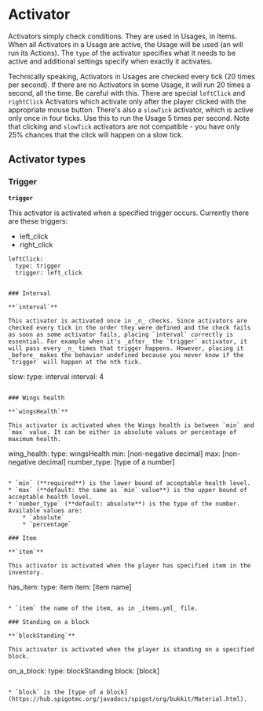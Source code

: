 # Activator

Activators simply check conditions. They are used in Usages, in Items. When all Activators in a Usage are active, the Usage will be used (an will run its Actions). The `type` of the activator specifies what it needs to be active and additional settings specify when exactly it activates.

Technically speaking, Activators in Usages are checked every tick (20 times per second). If there are no Activators in some Usage, it will run 20 times a second, all the time. Be careful with this. There are special `leftClick` and `rightClick` Activators which activate only after the player clicked with the appropriate mouse button. There's also a `slowTick` activator, which is active only once in four ticks. Use this to run the Usage 5 times per second. Note that clicking and `slowTick` activators are not compatible - you have only 25% chances that the click will happen on a slow tick.

## Activator types

### Trigger

**`trigger`**

This activator is activated when a specified trigger occurs. Currently there are these triggers:

* left_click
* right_click

```
leftClick:
  type: trigger
  trigger: left_click
```
```

### Interval

**`interval`**

This activator is activated once in _n_ checks. Since activators are checked every tick in the order they were defined and the check fails as soon as some activator fails, placing `interval` correctly is essential. For example when it's _after_ the `trigger` activator, it will pass every _n_ times that trigger happens. However, placing it _before_ makes the behavior undefined because you never know if the `trigger` will happen at the nth tick.

```
slow:
  type: interval
  interval: 4
```

### Wings health

**`wingsHealth`**

This activator is activated when the Wings health is between `min` and `max` value. It can be either in absolute values or percentage of maximum health.

```
wing_health:
  type: wingsHealth
  min: [non-negative decimal]
  max: [non-negative decimal]
  number_type: [type of a number]
```

* `min` (**required**) is the lower bound of acceptable health level.
* `max` (**default: the same as `min` value**) is the upper bound of acceptable health level.
* `number_type` (**default: absolute**) is the type of the number. Available values are:
    * `absolute`
    * `percentage`

### Item

**`item`**

This activator is activated when the player has specified item in the inventory.

```
has_item:
  type: item
  item: [item name]
```

* `item` the name of the item, as in _items.yml_ file.

### Standing on a block

**`blockStanding`**

This activator is activated when the player is standing on a specified block.

```
on_a_block:
  type: blockStanding
  block: [block]
```

* `block` is the [type of a block](https://hub.spigotmc.org/javadocs/spigot/org/bukkit/Material.html).
